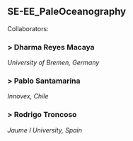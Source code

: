## SE-EE_PaleOceanography

Collaborators:
### > Dharma Reyes Macaya
*University of Bremen, Germany*
### > Pablo Santamarina
*Innovex, Chile*
### > Rodrigo Troncoso
*Jaume I University, Spain*
